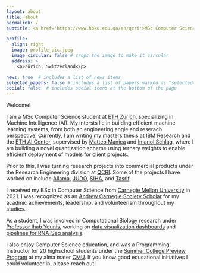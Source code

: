```yaml
---
layout: about
title: about
permalink: /
subtitle: <a href='https://www.hbku.edu.qa/en/qcri'>MSc Computer Science at ETH Zürich</a>

profile:
  align: right
  image: profile_pic.jpeg
  image_circular: false # crops the image to make it circular
  address: >
    <p>Zürich, Switzerland</p>

news: true  # includes a list of news items
selected_papers: false # includes a list of papers marked as "selected={true}"
social: false  # includes social icons at the bottom of the page
---
```


Welcome!

I am a MSc Computer Science student at [ETH Zürich](https://inf.ethz.ch/), specializing in Machine Intelligence (AI). My intersts lie in building efficient machine learning systems, from both an engineering angle and reserach perspective. Currently, I am writing my masters thesis at [IBM Research](https://research.ibm.com/labs/zurich) and the [ETH AI Center](https://ai.ethz.ch/), supervised by [Matteo Manica](https://research.ibm.com/people/matteo-manica) and [Imanol Schlag](https://ischlag.github.io/), where I am building a novel quantization scheme using ternary weights to enable efficient deployment of models for client projects.

Prior to this, I was turning research projects into commercial products under the Research Engineering division at [QCRI](https://www.hbku.edu.qa/en/qcri/). Some of the projects I have worked on include [Allama](https://allama.ai/), [JUDO](https://judo.qcri.org/), [SIHA](https://siha.qcri.org/), and [Tasrif](https://tasrif.qcri.org/).

I received my BSc in Computer Science from [Carnegie Mellon University](https://www.cs.cmu.edu/) in 2021. I was recognized as an [Andrew Carnegie Society Scholar](https://www.cmu.edu/engage/give/donor-recognition/andrew-carnegie-society/acs-scholars.html) for my acadmic achievements, leadership, and volunteerism throughout my studies.

As a student, I was involved in Computational Biology research under [Professor Ihab Younis](https://www.cmu.edu/bio/people/faculty/younis.html), working on [data visualization dashboards](https://github.com/YounisLab/genome-db) and [pipelines for RNA-Seq analysis](https://github.com/YounisLab/rnaseq-pipeline).

I also enjoy Computer Science education, and was a Programming Instructor for 20 highschool students under the [Summer College Preview Program](https://www.qatar.cmu.edu/admission/before-you-apply/summer-college-preview-program/) at my alma mater [CMU](https://www.cs.cmu.edu/). If you know good educational initiatives I could volunteer in, please reach out!
